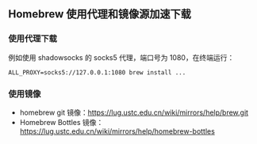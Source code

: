 ## Homebrew 使用代理和镜像源加速下载

### 使用代理下载

例如使用 shadowsocks 的 socks5 代理，端口号为 1080，在终端运行：

`ALL_PROXY=socks5://127.0.0.1:1080 brew install ...`

### 使用镜像

- homebrew git 镜像：https://lug.ustc.edu.cn/wiki/mirrors/help/brew.git
- Homebrew Bottles 镜像：https://lug.ustc.edu.cn/wiki/mirrors/help/homebrew-bottles

